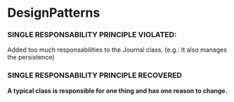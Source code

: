 # DesignPatterns

### SINGLE RESPONSABILITY PRINCIPLE VIOLATED: 
Added too much responsabilities to the Journal class. 
(e.g.: It also manages the persistence)

### SINGLE RESPONSABILITY PRINCIPLE RECOVERED
**A typical class is responsible for one thing and has one reason to change.**
